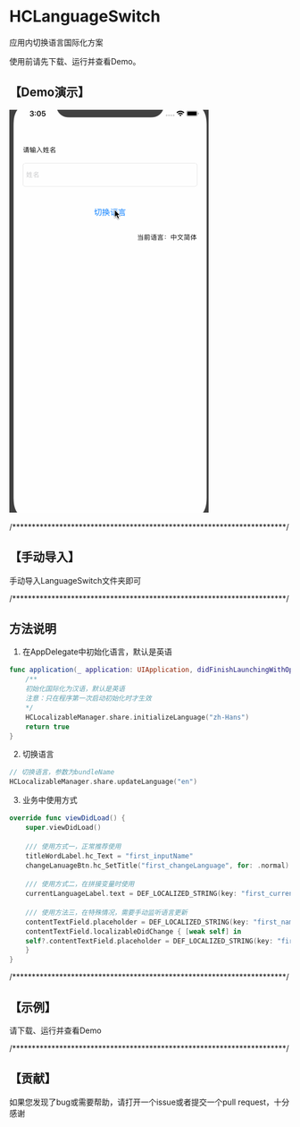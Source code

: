 # HCLanguageSwitch
应用内切换语言国际化方案

使用前请先下载、运行并查看Demo。

## 【Demo演示】


![演示1](https://github.com/ZuoLuFei/DemoFigure/blob/master/HCLanguageSwitch演示动图/HCLanguageSwitch-1.gif)


/**********************************************************************/

## 【手动导入】

手动导入LanguageSwitch文件夹即可


/**********************************************************************/
## 方法说明

1. 在AppDelegate中初始化语言，默认是英语
```swift
func application(_ application: UIApplication, didFinishLaunchingWithOptions launchOptions: [UIApplication.LaunchOptionsKey: Any]?) -> Bool {
    /**
    初始化国际化为汉语，默认是英语
    注意：只在程序第一次启动初始化时才生效
    */
    HCLocalizableManager.share.initializeLanguage("zh-Hans")
    return true
}
```

2. 切换语言
```swift
// 切换语言，参数为bundleName
HCLocalizableManager.share.updateLanguage("en")
```

3. 业务中使用方式
```swift
override func viewDidLoad() {
    super.viewDidLoad()

    /// 使用方式一，正常推荐使用
    titleWordLabel.hc_Text = "first_inputName"
    changeLanuageBtn.hc_SetTitle("first_changeLanguage", for: .normal)

    /// 使用方式二，在拼接变量时使用
    currentLanguageLabel.text = DEF_LOCALIZED_STRING(key: "first_currentLanguage") + HCLocalizableResourcesFilter.share.currentLanguageName

    /// 使用方法三，在特殊情况，需要手动监听语言更新
    contentTextField.placeholder = DEF_LOCALIZED_STRING(key: "first_name")
    contentTextField.localizableDidChange { [weak self] in
    self?.contentTextField.placeholder = DEF_LOCALIZED_STRING(key: "first_name")
    }
}
```

/**********************************************************************/

## 【示例】

请下载、运行并查看Demo

/**********************************************************************/

## 【贡献】

如果您发现了bug或需要帮助，请打开一个issue或者提交一个pull request，十分感谢
